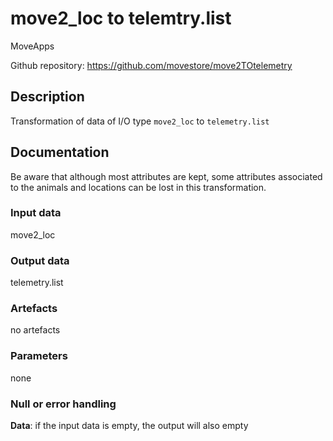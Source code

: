 # move2_loc to telemtry.list  

MoveApps

Github repository: https://github.com/movestore/move2TOtelemetry

## Description
Transformation of data of I/O type `move2_loc` to `telemetry.list` 

## Documentation
Be aware that although most attributes are kept, some attributes associated to the animals and locations can be lost in this transformation.

### Input data
move2_loc

### Output data
telemetry.list

### Artefacts
no artefacts

### Parameters 
none

### Null or error handling
**Data**: if the input data is empty, the output will also empty 
